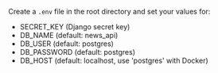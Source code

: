 Create a `.env` file in the root directory and set your values for:
- SECRET_KEY (Django secret key)
- DB_NAME (default: news_api)
- DB_USER (default: postgres)
- DB_PASSWORD (default: postgres)
- DB_HOST (default: localhost, use 'postgres' with Docker)

